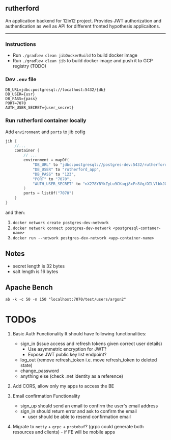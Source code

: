 ## rutherford

An application backend for 12in12 project. Provides JWT authorization and authentication as  well as API for different fronted hypothesis applicaitons. 

---

### Instructions
- Run `./gradlew clean jibDockerBuild` to build docker image
- Run `./gradlew clean jib` to build docker image and push it to GCP registry (TODO)

### Dev `.env` file
```properties
DB_URL=jdbc:postgresql://localhost:5432/{db}
DB_USER={usr}
DB_PASS={pass}
PORT=7070
AUTH_USER_SECRET={user_secret}
```

### Run rutherford container locally
Add `environment` and `ports` to jib cofig
```kotlin
jib {
    //...
    container {
        // ...
        environment = mapOf(
            "DB_URL" to "jdbc:postgresql://postgres-dev:5432/rutherford",
            "DB_USER" to "rutherford_app",
            "DB_PASS" to "123",
            "PORT" to "7070",
            "AUTH_USER_SECRET" to "nX278YBYkZyLu9CKaqj8xFr8Vq/OILVlbkJ0C+tF08g=",
        )
        ports = listOf("7070")
    }
}
```
and then:
1. `docker network create postgres-dev-network`
2. `docker network connect postgres-dev-network <postgresql-contaner-name>`
3. `docker run --network postgres-dev-network <app-container-name>`

## Notes
- secret length is 32 bytes
- salt length is 16 bytes

## Apache Bench
`ab -k -c 50 -n 150 "localhost:7070/test/users/argon2"`

# TODOs
1. Basic Auth Functionality It should have following functionalities:
   - sign_in (issue access and refresh tokens given correct user details)
        - Use asymmetric encryption for JWT?
        - Expose JWT public key list endpoint?
   - log_out (remove refresh_token i.e. move refresh_token to deleted state)
   - change_password
   - anything else (check .net identity as a reference)

2. Add CORS, allow only my apps to access the BE

3. Email confirmation Functionality
   - sign_up should send an email to confirm the user's email address
   - sign_in should return error and ask to confirm the email
       - user should be able to resend confirmation email

4. Migrate to `netty` + `grpc` + `protobuf`? (grpc could generate both resources and clients) - if FE will be mobile apps
